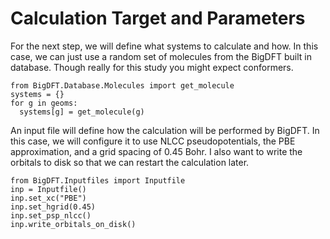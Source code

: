 # Calculation Target and Parameters
For the next step, we will define what systems to calculate and how. In this case, we can just use a random set of molecules from the BigDFT built in database. Though really for this study you might expect conformers.

```{.python file=min_ferm/__main__.py #build-dataset}
from BigDFT.Database.Molecules import get_molecule
systems = {}
for g in geoms:
  systems[g] = get_molecule(g)
```

An input file will define how the calculation will be performed by BigDFT. In this case, we will configure it to use NLCC pseudopotentials, the PBE approximation, and a grid spacing of 0.45 Bohr. I also want to write the orbitals to disk so that we can restart the calculation later.

```{.python file=min_ferm/__main__.py #input-file}
from BigDFT.Inputfiles import Inputfile
inp = Inputfile()
inp.set_xc("PBE")
inp.set_hgrid(0.45)
inp.set_psp_nlcc()
inp.write_orbitals_on_disk()
```
